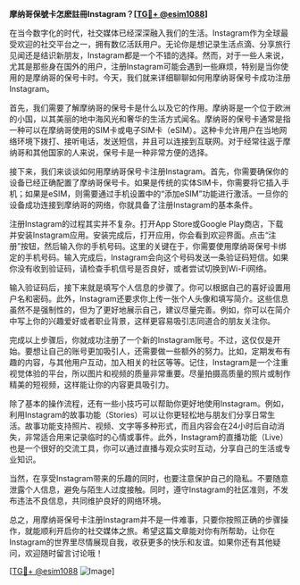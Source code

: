 **摩纳哥保號卡怎麽註冊Instagram？[[TG💪+ @esim1088](https://t.me/s/esim1088)]**

在当今数字化的时代，社交媒体已经深深融入我们的生活。Instagram作为全球最受欢迎的社交平台之一，拥有数亿活跃用户。无论你是想记录生活点滴、分享旅行见闻还是结识新朋友，Instagram都是一个不错的选择。然而，对于一些人来说，尤其是那些身在国外的用户，注册Instagram可能会遇到一些麻烦，特别是当你使用的是摩纳哥的保号卡时。今天，我们就来详细聊聊如何用摩纳哥保号卡成功注册Instagram。

首先，我们需要了解摩纳哥的保号卡是什么以及它的作用。摩纳哥是一个位于欧洲的小国，以其美丽的地中海风光和奢华的生活方式闻名。摩纳哥的保号卡通常是指一种可以在摩纳哥使用的SIM卡或电子SIM卡（eSIM）。这种卡允许用户在当地网络环境下拨打、接听电话，发送短信，并且可以连接到互联网。对于经常往返于摩纳哥和其他国家的人来说，保号卡是一种非常方便的选择。

接下来，我们来谈谈如何用摩纳哥保号卡注册Instagram。首先，你需要确保你的设备已经正确配置了摩纳哥保号卡。如果是传统的实体SIM卡，你需要将它插入手机；如果是eSIM，则需要通过手机设置中的“添加eSIM”功能进行激活。一旦你的设备成功连接到摩纳哥的网络，你就具备了注册Instagram的基本条件。

注册Instagram的过程其实并不复杂。打开App Store或Google Play商店，下载并安装Instagram应用。安装完成后，打开应用，你会看到欢迎界面。点击“注册”按钮，然后输入你的手机号码。这里的关键在于，你需要使用摩纳哥保号卡绑定的手机号码。输入完成后，Instagram会向这个号码发送一条验证码短信。如果你没有收到验证码，请检查手机信号是否良好，或者尝试切换到Wi-Fi网络。

输入验证码后，接下来就是填写个人信息的步骤了。你可以根据自己的喜好设置用户名和密码。此外，Instagram还要求你上传一张个人头像和填写简介。这些信息虽然不是强制性的，但为了更好地展示自己，建议尽量完善。例如，你可以在简介中写上你的兴趣爱好或者职业背景，这样更容易吸引志同道合的朋友关注你。

完成以上步骤后，你就成功注册了一个新的Instagram账号。不过，这仅仅是开始。要想让自己的账号更加吸引人，还需要做一些额外的努力。比如，定期发布有趣的内容，与其他用户互动，加入相关的社区等等。记住，Instagram是一个注重视觉体验的平台，所以图片和视频的质量非常重要。尽量拍摄高质量的照片或制作精美的短视频，这样能让你的内容更具吸引力。

除了基本的操作流程，还有一些小技巧可以帮助你更好地使用Instagram。例如，利用Instagram的故事功能（Stories）可以让你更轻松地与朋友们分享日常生活。故事功能支持照片、视频、文字等多种形式，而且内容会在24小时后自动消失，非常适合用来记录临时的心情或事件。此外，Instagram的直播功能（Live）也是一个很好的交流工具，你可以通过直播与观众实时互动，分享自己的生活或专业知识。

当然，在享受Instagram带来的乐趣的同时，也要注意保护自己的隐私。不要随意泄露个人信息，避免与陌生人过度接触。同时，遵守Instagram的社区准则，不发布违法不良信息，共同维护良好的网络环境。

总之，用摩纳哥保号卡注册Instagram并不是一件难事，只要你按照正确的步骤操作，就能顺利开启你的社交媒体之旅。希望这篇文章能对你有所帮助，让你在Instagram的世界里尽情展现自我，收获更多的快乐和友谊。如果你还有其他疑问，欢迎随时留言讨论哦！

[[TG💪+ @esim1088](https://t.me/s/esim1088) ![Image](https://i.postimg.cc/4NQfJmqS/Snipaste-2025-05-13-00-14-12.png)]